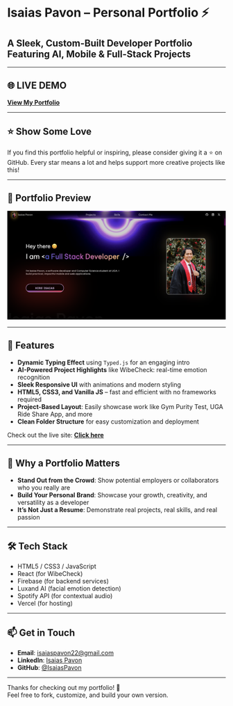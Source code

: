 # Isaias Pavon – Personal Portfolio ⚡️

## A Sleek, Custom-Built Developer Portfolio Featuring AI, Mobile & Full-Stack Projects

---

## 🌐 LIVE DEMO

**[View My Portfolio](https://isaiaspavon.github.io/devloper-portfolio/)**

---

## ⭐ Show Some Love

If you find this portfolio helpful or inspiring, please consider giving it a ⭐ on GitHub. Every star means a lot and helps support more creative projects like this!

---

## 📸 Portfolio Preview

![Portfolio Preview](./userAsset/portfolio.png)

---

## 🚀 Features

- **Dynamic Typing Effect** using `Typed.js` for an engaging intro
- **AI-Powered Project Highlights** like WibeCheck: real-time emotion recognition
- **Sleek Responsive UI** with animations and modern styling
- **HTML5, CSS3, and Vanilla JS** – fast and efficient with no frameworks required
- **Project-Based Layout**: Easily showcase work like Gym Purity Test, UGA Ride Share App, and more
- **Clean Folder Structure** for easy customization and deployment

Check out the live site: **[Click here](https://isaiaspavon.github.io/devloper-portfolio/)**

---

## 🧠 Why a Portfolio Matters

- **Stand Out from the Crowd**: Show potential employers or collaborators who you really are
- **Build Your Personal Brand**: Showcase your growth, creativity, and versatility as a developer
- **It’s Not Just a Resume**: Demonstrate real projects, real skills, and real passion

---

## 🛠 Tech Stack

- HTML5 / CSS3 / JavaScript
- React (for WibeCheck)
- Firebase (for backend services)
- Luxand AI (facial emotion detection)
- Spotify API (for contextual audio)
- Vercel (for hosting)

---

## 📫 Get in Touch

- **Email**: [isaiaspavon22@gmail.com](mailto:isaiaspavon22@gmail.com)  
- **LinkedIn**: [Isaias Pavon](https://www.linkedin.com/in/isaiaspavon)  
- **GitHub**: [@IsaiasPavon](https://github.com/IsaiasPavon)

---

Thanks for checking out my portfolio! 🚀  
Feel free to fork, customize, and build your own version.
